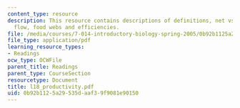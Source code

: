 ```yaml
---
content_type: resource
description: This resource contains descriptions of definitions, net vs. gross:, energy
  flow, food webs and efficiencies.
file: /media/courses/7-014-introductory-biology-spring-2005/0b92b1125a29535daaf39f9081e90150_l18_productivity.pdf
file_type: application/pdf
learning_resource_types:
- Readings
ocw_type: OCWFile
parent_title: Readings
parent_type: CourseSection
resourcetype: Document
title: l18_productivity.pdf
uid: 0b92b112-5a29-535d-aaf3-9f9081e90150
---
```

